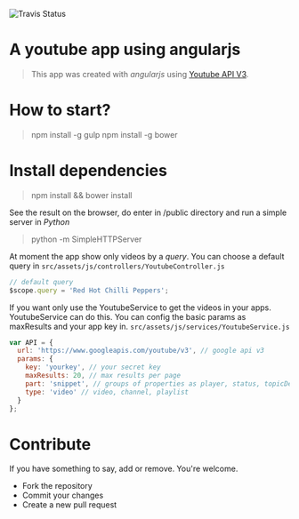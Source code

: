 ![Travis Status](https://travis-ci.org/marcelodeveloper/angularjs-youtube.svg?branch=master)

# A youtube app using angularjs

> This app was created with *angularjs* using [Youtube API V3](https://developers.google.com/youtube/v3/?hl=en).

# How to start?

> npm install -g gulp
> npm install -g bower

# Install dependencies

> npm install && bower install

See the result on the browser, do enter in /public directory and run a simple server in *Python*

> python -m SimpleHTTPServer

At moment the app show only videos by a *query*. You can choose a default query in ```src/assets/js/controllers/YoutubeController.js```

```js
// default query
$scope.query = 'Red Hot Chilli Peppers';
```

If you want only use the YoutubeService to get the videos in your apps. YoutubeService can do this. You can config the basic params as maxResults and your app key in. ```src/assets/js/services/YoutubeService.js```

```js
var API = {
  url: 'https://www.googleapis.com/youtube/v3', // google api v3
  params: {
    key: 'yourkey', // your secret key
    maxResults: 20, // max results per page
    part: 'snippet', // groups of properties as player, status, topicDetails
    type: 'video' // video, channel, playlist
  }
};
```

# Contribute

If you have something to say, add or remove. You're welcome.

 - Fork the repository
 - Commit your changes
 - Create a new pull request
